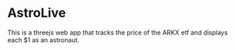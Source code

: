 # AstroLive
This is a threejs web app that tracks the price of the ARKX etf and displays each $1 as an astronaut.

